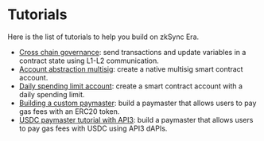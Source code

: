 # Tutorials

Here is the list of tutorials to help you build on zkSync Era.

- [Cross chain governance](./cross-chain-tutorial.md): send transactions and update variables in a contract state using L1-L2 communication.
- [Account abstraction multisig](./custom-aa-tutorial.md): create a native multisig smart contract account.
- [Daily spending limit account](./aa-daily-spend-limit.md): create a smart contract account with a daily spending limit.
- [Building a custom paymaster](./custom-paymaster-tutorial.md): build a paymaster that allows users to pay gas fees with an ERC20 token.
- [USDC paymaster tutorial with API3](./api3-usd-paymaster-tutorial.md): build a paymaster that allows users to pay gas fees with USDC using API3 dAPIs.
